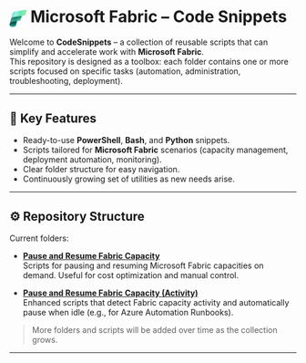 <h1>
  <img src="~/Fabric_256.svg" alt="Microsoft Fabric Logo" width="30" style="vertical-align: middle;"/>
  Microsoft Fabric – Code Snippets
</h1>

Welcome to **CodeSnippets** – a collection of reusable scripts that can simplify and accelerate work with **Microsoft Fabric**.  
This repository is designed as a toolbox: each folder contains one or more scripts focused on specific tasks (automation, administration, troubleshooting, deployment).

---

## 🔑 Key Features
- Ready-to-use **PowerShell**, **Bash**, and **Python** snippets.
- Scripts tailored for **Microsoft Fabric** scenarios (capacity management, deployment automation, monitoring).
- Clear folder structure for easy navigation.
- Continuously growing set of utilities as new needs arise.

---

## ⚙️ Repository Structure

Current folders:

- [**Pause and Resume Fabric Capacity**](https://github.com/astrzala/CodeSnippets/tree/main/Pause%20and%20Resume%20Fabric%20Capacity)  
  Scripts for pausing and resuming Microsoft Fabric capacities on demand. Useful for cost optimization and manual control.  

- [**Pause and Resume Fabric Capacity (Activity)**](https://github.com/astrzala/CodeSnippets/tree/main/Pause%20and%20Resume%20Fabric%20Capacity%20(Activity))  
  Enhanced scripts that detect Fabric capacity activity and automatically pause when idle (e.g., for Azure Automation Runbooks).  

> More folders and scripts will be added over time as the collection grows.

---
